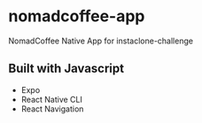 # nomadcoffee-app

 NomadCoffee Native App for instaclone-challenge
 
## Built with Javascript
- Expo
- React Native CLI
- React Navigation